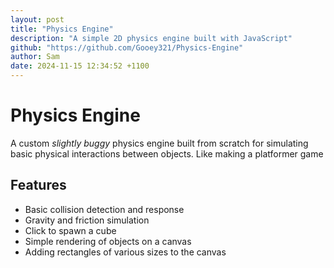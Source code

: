```yaml
---
layout: post
title: "Physics Engine"
description: "A simple 2D physics engine built with JavaScript"
github: "https://github.com/Gooey321/Physics-Engine"
author: Sam
date: 2024-11-15 12:34:52 +1100
---
```


# Physics Engine

A custom *slightly buggy* physics engine built from scratch for simulating basic physical interactions between objects. Like making a platformer game

## Features
- Basic collision detection and response
- Gravity and friction simulation
- Click to spawn a cube
- Simple rendering of objects on a canvas
- Adding rectangles of various sizes to the canvas 
